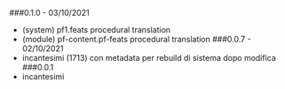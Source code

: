 ###0.1.0 - 03/10/2021
- (system) pf1.feats procedural translation
- (module) pf-content.pf-feats procedural translation
###0.0.7 - 02/10/2021
- incantesimi (1713) con metadata per rebuild di sistema dopo modifica
###0.0.1
- incantesimi